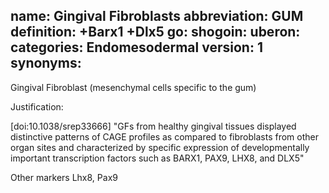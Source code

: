 name: Gingival Fibroblasts
abbreviation: GUM
definition: +Barx1 +Dlx5
go:
shogoin: 
uberon: 
categories: Endomesodermal
version: 1
synonyms:
---

Gingival Fibroblast (mesenchymal cells specific to the gum)

Justification:

[doi:10.1038/srep33666] "GFs from healthy gingival tissues displayed distinctive patterns of CAGE profiles as compared to fibroblasts from other organ sites and characterized by specific expression of developmentally important transcription factors such as BARX1, PAX9, LHX8, and DLX5"

Other markers
Lhx8, Pax9